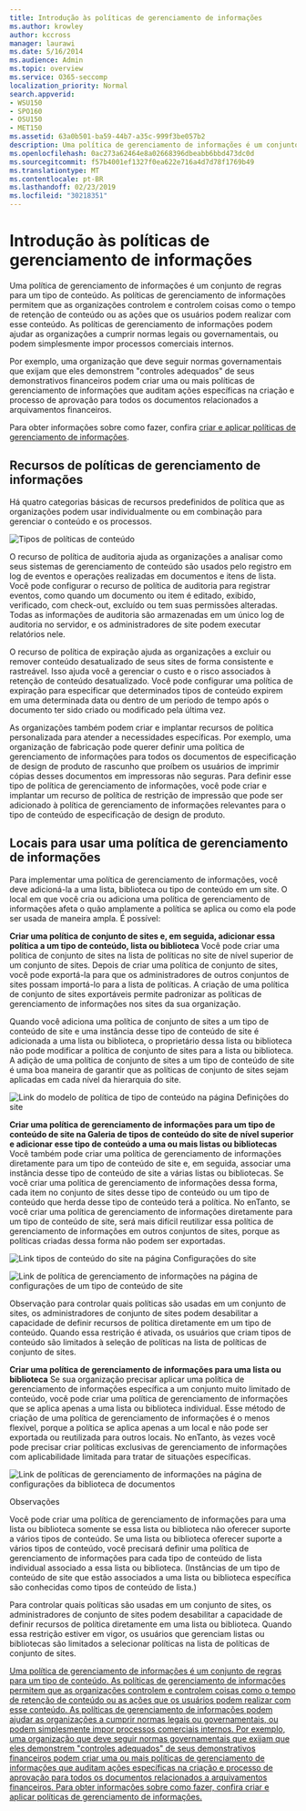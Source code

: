 ```yaml
---
title: Introdução às políticas de gerenciamento de informações
ms.author: krowley
author: kccross
manager: laurawi
ms.date: 5/16/2014
ms.audience: Admin
ms.topic: overview
ms.service: O365-seccomp
localization_priority: Normal
search.appverid:
- WSU150
- SPO160
- OSU150
- MET150
ms.assetid: 63a0b501-ba59-44b7-a35c-999f3be057b2
description: Uma política de gerenciamento de informações é um conjunto de regras para um tipo de conteúdo. As políticas de gerenciamento de informações permitem que as organizações controlem e controlem coisas como o tempo de retenção de conteúdo ou as ações que os usuários podem realizar com esse conteúdo. As políticas de gerenciamento de informações podem ajudar as organizações a cumprir normas legais ou governamentais, ou podem simplesmente impor processos comerciais internos.
ms.openlocfilehash: 0ac273a62464e8a02668396dbeabb6bbd473dc0d
ms.sourcegitcommit: f57b4001ef1327f0ea622e716a4d7d78f1769b49
ms.translationtype: MT
ms.contentlocale: pt-BR
ms.lasthandoff: 02/23/2019
ms.locfileid: "30218351"
---
```

# <a name="introduction-to-information-management-policies"></a>Introdução às políticas de gerenciamento de informações

Uma política de gerenciamento de informações é um conjunto de regras para um tipo de conteúdo. As políticas de gerenciamento de informações permitem que as organizações controlem e controlem coisas como o tempo de retenção de conteúdo ou as ações que os usuários podem realizar com esse conteúdo. As políticas de gerenciamento de informações podem ajudar as organizações a cumprir normas legais ou governamentais, ou podem simplesmente impor processos comerciais internos. 
  
Por exemplo, uma organização que deve seguir normas governamentais que exijam que eles demonstrem "controles adequados" de seus demonstrativos financeiros podem criar uma ou mais políticas de gerenciamento de informações que auditam ações específicas na criação e processo de aprovação para todos os documentos relacionados a arquivamentos financeiros.
  
Para obter informações sobre como fazer, confira [criar e aplicar políticas de gerenciamento de informações](create-info-mgmt-policies.md).
  
## <a name="features-of-information-management-policies"></a>Recursos de políticas de gerenciamento de informações
<a name="__top"> </a>

Há quatro categorias básicas de recursos predefinidos de política que as organizações podem usar individualmente ou em combinação para gerenciar o conteúdo e os processos. 
  
![Tipos de políticas de conteúdo](media/19fcb8a3-974b-40d3-a13f-b76088d122f8.png)
  
O recurso de política de auditoria ajuda as organizações a analisar como seus sistemas de gerenciamento de conteúdo são usados pelo registro em log de eventos e operações realizadas em documentos e itens de lista. Você pode configurar o recurso de política de auditoria para registrar eventos, como quando um documento ou item é editado, exibido, verificado, com check-out, excluído ou tem suas permissões alteradas. Todas as informações de auditoria são armazenadas em um único log de auditoria no servidor, e os administradores de site podem executar relatórios nele. 
  
O recurso de política de expiração ajuda as organizações a excluir ou remover conteúdo desatualizado de seus sites de forma consistente e rastreável. Isso ajuda você a gerenciar o custo e o risco associados à retenção de conteúdo desatualizado. Você pode configurar uma política de expiração para especificar que determinados tipos de conteúdo expirem em uma determinada data ou dentro de um período de tempo após o documento ter sido criado ou modificado pela última vez.
  
As organizações também podem criar e implantar recursos de política personalizada para atender a necessidades específicas. Por exemplo, uma organização de fabricação pode querer definir uma política de gerenciamento de informações para todos os documentos de especificação de design de produto de rascunho que proíbem os usuários de imprimir cópias desses documentos em impressoras não seguras. Para definir esse tipo de política de gerenciamento de informações, você pode criar e implantar um recurso de política de restrição de impressão que pode ser adicionado à política de gerenciamento de informações relevantes para o tipo de conteúdo de especificação de design de produto.
  
## <a name="locations-to-use-an-information-management-policy"></a>Locais para usar uma política de gerenciamento de informações
<a name="__toc340213528"> </a>

Para implementar uma política de gerenciamento de informações, você deve adicioná-la a uma lista, biblioteca ou tipo de conteúdo em um site. O local em que você cria ou adiciona uma política de gerenciamento de informações afeta o quão amplamente a política se aplica ou como ela pode ser usada de maneira ampla. É possível:
  
 **Criar uma política de conjunto de sites e, em seguida, adicionar essa política a um tipo de conteúdo, lista ou biblioteca** Você pode criar uma política de conjunto de sites na lista de políticas no site de nível superior de um conjunto de sites. Depois de criar uma política de conjunto de sites, você pode exportá-la para que os administradores de outros conjuntos de sites possam importá-lo para a lista de políticas. A criação de uma política de conjunto de sites exportáveis permite padronizar as políticas de gerenciamento de informações nos sites da sua organização. 
  
Quando você adiciona uma política de conjunto de sites a um tipo de conteúdo de site e uma instância desse tipo de conteúdo de site é adicionada a uma lista ou biblioteca, o proprietário dessa lista ou biblioteca não pode modificar a política de conjunto de sites para a lista ou biblioteca. A adição de uma política de conjunto de sites a um tipo de conteúdo de site é uma boa maneira de garantir que as políticas de conjunto de sites sejam aplicadas em cada nível da hierarquia do site.
  
![Link do modelo de política de tipo de conteúdo na página Definições do site](media/26d3466a-23ec-443f-88f0-2aaff38e992b.png)
  
 **Criar uma política de gerenciamento de informações para um tipo de conteúdo de site na Galeria de tipos de conteúdo do site de nível superior e adicionar esse tipo de conteúdo a uma ou mais listas ou bibliotecas** Você também pode criar uma política de gerenciamento de informações diretamente para um tipo de conteúdo de site e, em seguida, associar uma instância desse tipo de conteúdo de site a várias listas ou bibliotecas. Se você criar uma política de gerenciamento de informações dessa forma, cada item no conjunto de sites desse tipo de conteúdo ou um tipo de conteúdo que herda desse tipo de conteúdo terá a política. No enTanto, se você criar uma política de gerenciamento de informações diretamente para um tipo de conteúdo de site, será mais difícil reutilizar essa política de gerenciamento de informações em outros conjuntos de sites, porque as políticas criadas dessa forma não podem ser exportadas. 
  
![Link tipos de conteúdo do site na página Configurações do site](media/6f6fa51f-15d7-4782-b06f-a7b36e874cd3.png)
  
![Link de política de gerenciamento de informações na página de configurações de um tipo de conteúdo de site](media/15d83a34-6c8f-4b6e-b6ee-e9b0a70cbb4b.png)
  
Observação para controlar quais políticas são usadas em um conjunto de sites, os administradores de conjunto de sites podem desabilitar a capacidade de definir recursos de política diretamente em um tipo de conteúdo. Quando essa restrição é ativada, os usuários que criam tipos de conteúdo são limitados à seleção de políticas na lista de políticas de conjunto de sites.
  
 **Criar uma política de gerenciamento de informações para uma lista ou biblioteca** Se sua organização precisar aplicar uma política de gerenciamento de informações específica a um conjunto muito limitado de conteúdo, você pode criar uma política de gerenciamento de informações que se aplica apenas a uma lista ou biblioteca individual. Esse método de criação de uma política de gerenciamento de informações é o menos flexível, porque a política se aplica apenas a um local e não pode ser exportada ou reutilizada para outros locais. No enTanto, às vezes você pode precisar criar políticas exclusivas de gerenciamento de informações com aplicabilidade limitada para tratar de situações específicas. 
  
![Link de políticas de gerenciamento de informações na página de configurações da biblioteca de documentos](media/9fa6d366-6aab-49e1-a05c-898ac6f536e6.png)
  
Observações 
  
Você pode criar uma política de gerenciamento de informações para uma lista ou biblioteca somente se essa lista ou biblioteca não oferecer suporte a vários tipos de conteúdo. Se uma lista ou biblioteca oferecer suporte a vários tipos de conteúdo, você precisará definir uma política de gerenciamento de informações para cada tipo de conteúdo de lista individual associado a essa lista ou biblioteca. (Instâncias de um tipo de conteúdo de site que estão associados a uma lista ou biblioteca específica são conhecidas como tipos de conteúdo de lista.)
  
Para controlar quais políticas são usadas em um conjunto de sites, os administradores de conjunto de sites podem desabilitar a capacidade de definir recursos de política diretamente em uma lista ou biblioteca. Quando essa restrição estiver em vigor, os usuários que gerenciam listas ou bibliotecas são limitados a selecionar políticas na lista de políticas de conjunto de sites.
  
[Uma política de gerenciamento de informações é um conjunto de regras para um tipo de conteúdo. As políticas de gerenciamento de informações permitem que as organizações controlem e controlem coisas como o tempo de retenção de conteúdo ou as ações que os usuários podem realizar com esse conteúdo. As políticas de gerenciamento de informações podem ajudar as organizações a cumprir normas legais ou governamentais, ou podem simplesmente impor processos comerciais internos. Por exemplo, uma organização que deve seguir normas governamentais que exijam que eles demonstrem "controles adequados" de seus demonstrativos financeiros podem criar uma ou mais políticas de gerenciamento de informações que auditam ações específicas na criação e processo de aprovação para todos os documentos relacionados a arquivamentos financeiros. Para obter informações sobre como fazer, confira criar e aplicar políticas de gerenciamento de informações.](intro-to-info-mgmt-policies.md#__top)
  

